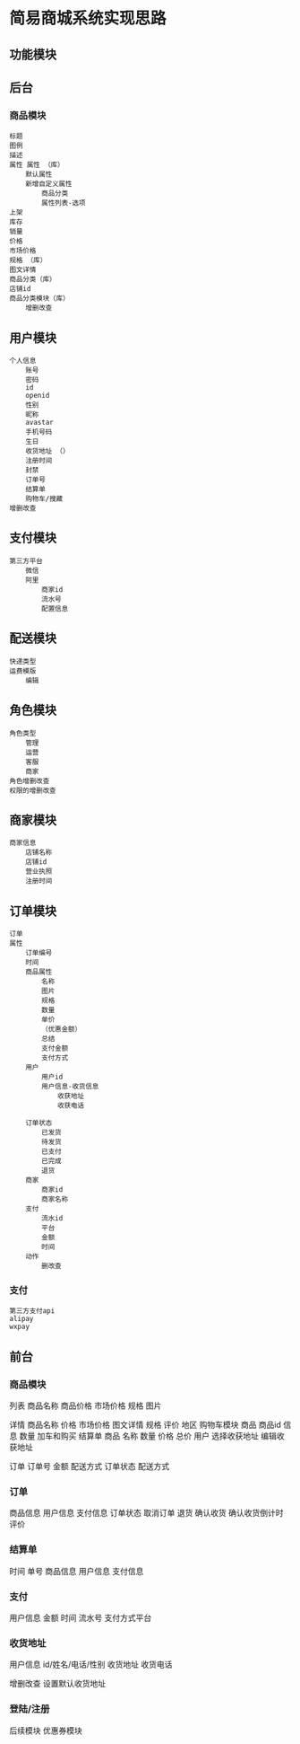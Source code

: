 # 简易商城系统实现思路

## 功能模块

## 后台
### 商品模块
	
	标题
	图例
	描述
	属性 属性 （库）
		默认属性
		新增自定义属性
			商品分类
			属性列表-选项
	上架
	库存
	销量
	价格
	市场价格
	规格 （库）
	图文详情
	商品分类（库）
	店铺id
	商品分类模块（库）
		增删改查

## 用户模块
	个人信息
		账号
		密码
		id
		openid
		性别
		昵称
		avastar
		手机号码
		生日
		收货地址 （）
		注册时间
		封禁
		订单号
		结算单
		购物车/搜藏
	增删改查


## 支付模块
	第三方平台
		微信
		阿里
			商家id
			流水号
			配置信息

## 配送模块
	快递类型
	运费模版
		编辑


## 角色模块
	角色类型
		管理
		运营
		客服
		商家
	角色增删改查
	权限的增删改查

## 商家模块
	商家信息
		店铺名称
		店铺id
		营业执照
		注册时间


## 订单模块
	订单
	属性
		订单编号
		时间
		商品属性
			名称
			图片
			规格
			数量
			单价
			（优惠金额）
			总结
			支付金额
			支付方式
		用户
			用户id
			用户信息-收货信息
				收获地址
				收获电话

		订单状态
			已发货
			待发货
			已支付
			已完成
			退货
		商家
			商家id
			商家名称
		支付
			流水id
			平台
			金额
			时间
		动作	
			删改查

### 支付
	第三方支付api
	alipay
	wxpay

## 前台

### 商品模块
  列表
  	商品名称
  	商品价格
  	市场价格
  	规格
 	图片

  详情
  	商品名称
  	价格
  	市场价格
  	图文详情
  	规格
  	评价
  	地区
购物车模块
	商品
		商品id
		信息
		数量
加车和购买
结算单
	商品
		名称
		数量
		价格
		总价
	用户
		选择收获地址
		编辑收获地址

订单 
	订单号
	金额
	配送方式
	订单状态
配送方式

### 订单
商品信息
用户信息
支付信息
订单状态
取消订单
退货
确认收货
确认收货倒计时
评价
### 结算单
时间
单号
商品信息
用户信息
支付信息

### 支付
用户信息
金额
时间
流水号
支付方式平台

### 收货地址
用户信息
	id/姓名/电话/性别
收货地址
收货电话

增删改查
设置默认收货地址

### 登陆/注册



后续模块
  优惠券模块

